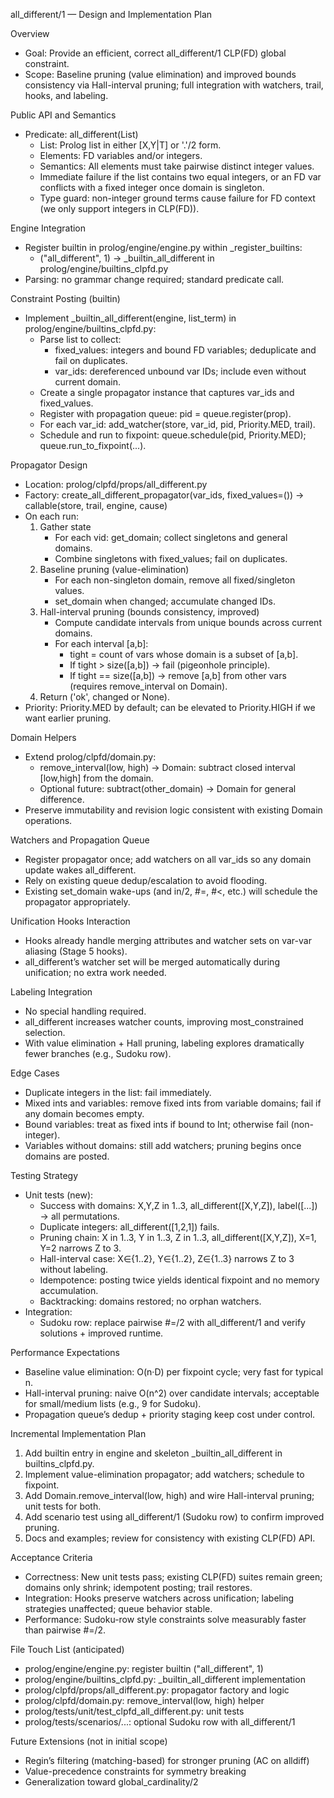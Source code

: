 all_different/1 — Design and Implementation Plan

Overview

- Goal: Provide an efficient, correct all_different/1 CLP(FD) global constraint.
- Scope: Baseline pruning (value elimination) and improved bounds consistency via Hall-interval pruning; full integration with watchers, trail, hooks, and labeling.

Public API and Semantics

- Predicate: all_different(List)
  - List: Prolog list in either [X,Y|T] or '.'/2 form.
  - Elements: FD variables and/or integers.
  - Semantics: All elements must take pairwise distinct integer values.
  - Immediate failure if the list contains two equal integers, or an FD var conflicts with a fixed integer once domain is singleton.
  - Type guard: non-integer ground terms cause failure for FD context (we only support integers in CLP(FD)).

Engine Integration

- Register builtin in prolog/engine/engine.py within _register_builtins:
  - ("all_different", 1) -> _builtin_all_different in prolog/engine/builtins_clpfd.py
- Parsing: no grammar change required; standard predicate call.

Constraint Posting (builtin)

- Implement _builtin_all_different(engine, list_term) in prolog/engine/builtins_clpfd.py:
  - Parse list to collect:
    - fixed_values: integers and bound FD variables; deduplicate and fail on duplicates.
    - var_ids: dereferenced unbound var IDs; include even without current domain.
  - Create a single propagator instance that captures var_ids and fixed_values.
  - Register with propagation queue: pid = queue.register(prop).
  - For each var_id: add_watcher(store, var_id, pid, Priority.MED, trail).
  - Schedule and run to fixpoint: queue.schedule(pid, Priority.MED); queue.run_to_fixpoint(...).

Propagator Design

- Location: prolog/clpfd/props/all_different.py
- Factory: create_all_different_propagator(var_ids, fixed_values=()) -> callable(store, trail, engine, cause)
- On each run:
  1) Gather state
     - For each vid: get_domain; collect singletons and general domains.
     - Combine singletons with fixed_values; fail on duplicates.
  2) Baseline pruning (value-elimination)
     - For each non-singleton domain, remove all fixed/singleton values.
     - set_domain when changed; accumulate changed IDs.
  3) Hall-interval pruning (bounds consistency, improved)
     - Compute candidate intervals from unique bounds across current domains.
     - For each interval [a,b]:
       - tight = count of vars whose domain is a subset of [a,b].
       - If tight > size([a,b]) -> fail (pigeonhole principle).
       - If tight == size([a,b]) -> remove [a,b] from other vars (requires remove_interval on Domain).
  4) Return ('ok', changed or None).
- Priority: Priority.MED by default; can be elevated to Priority.HIGH if we want earlier pruning.

Domain Helpers

- Extend prolog/clpfd/domain.py:
  - remove_interval(low, high) -> Domain: subtract closed interval [low,high] from the domain.
  - Optional future: subtract(other_domain) -> Domain for general difference.
- Preserve immutability and revision logic consistent with existing Domain operations.

Watchers and Propagation Queue

- Register propagator once; add watchers on all var_ids so any domain update wakes all_different.
- Rely on existing queue dedup/escalation to avoid flooding.
- Existing set_domain wake-ups (and in/2, #=, #<, etc.) will schedule the propagator appropriately.

Unification Hooks Interaction

- Hooks already handle merging attributes and watcher sets on var-var aliasing (Stage 5 hooks).
- all_different’s watcher set will be merged automatically during unification; no extra work needed.

Labeling Integration

- No special handling required.
- all_different increases watcher counts, improving most_constrained selection.
- With value elimination + Hall pruning, labeling explores dramatically fewer branches (e.g., Sudoku row).

Edge Cases

- Duplicate integers in the list: fail immediately.
- Mixed ints and variables: remove fixed ints from variable domains; fail if any domain becomes empty.
- Bound variables: treat as fixed ints if bound to Int; otherwise fail (non-integer).
- Variables without domains: still add watchers; pruning begins once domains are posted.

Testing Strategy

- Unit tests (new):
  - Success with domains: X,Y,Z in 1..3, all_different([X,Y,Z]), label([...]) → all permutations.
  - Duplicate integers: all_different([1,2,1]) fails.
  - Pruning chain: X in 1..3, Y in 1..3, Z in 1..3, all_different([X,Y,Z]), X=1, Y=2 narrows Z to 3.
  - Hall-interval case: X∈{1..2}, Y∈{1..2}, Z∈{1..3} narrows Z to 3 without labeling.
  - Idempotence: posting twice yields identical fixpoint and no memory accumulation.
  - Backtracking: domains restored; no orphan watchers.
- Integration:
  - Sudoku row: replace pairwise #\=/2 with all_different/1 and verify solutions + improved runtime.

Performance Expectations

- Baseline value elimination: O(n·D) per fixpoint cycle; very fast for typical n.
- Hall-interval pruning: naive O(n^2) over candidate intervals; acceptable for small/medium lists (e.g., 9 for Sudoku).
- Propagation queue’s dedup + priority staging keep cost under control.

Incremental Implementation Plan

1) Add builtin entry in engine and skeleton _builtin_all_different in builtins_clpfd.py.
2) Implement value-elimination propagator; add watchers; schedule to fixpoint.
3) Add Domain.remove_interval(low, high) and wire Hall-interval pruning; unit tests for both.
4) Add scenario test using all_different/1 (Sudoku row) to confirm improved pruning.
5) Docs and examples; review for consistency with existing CLP(FD) API.

Acceptance Criteria

- Correctness: New unit tests pass; existing CLP(FD) suites remain green; domains only shrink; idempotent posting; trail restores.
- Integration: Hooks preserve watchers across unification; labeling strategies unaffected; queue behavior stable.
- Performance: Sudoku-row style constraints solve measurably faster than pairwise #\=/2.

File Touch List (anticipated)

- prolog/engine/engine.py: register builtin ("all_different", 1)
- prolog/engine/builtins_clpfd.py: _builtin_all_different implementation
- prolog/clpfd/props/all_different.py: propagator factory and logic
- prolog/clpfd/domain.py: remove_interval(low, high) helper
- prolog/tests/unit/test_clpfd_all_different.py: unit tests
- prolog/tests/scenarios/...: optional Sudoku row with all_different/1

Future Extensions (not in initial scope)

- Regin’s filtering (matching-based) for stronger pruning (AC on alldiff)
- Value-precedence constraints for symmetry breaking
- Generalization toward global_cardinality/2

